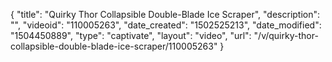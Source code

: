 {
    "title": "Quirky Thor Collapsible Double-Blade Ice Scraper",
    "description": "",
    "videoid": "110005263",
    "date_created": "1502525213",
    "date_modified": "1504450889",
    "type": "captivate",
    "layout": "video",
    "url": "\/v\/quirky-thor-collapsible-double-blade-ice-scraper\/110005263"
}